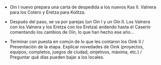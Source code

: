 [nombre]: <> (Paso)
[sidebar]: <> (Paso)
[icon]: <> (fa-map-signs)
[exit]: <> (exit)

- Oin I nuevo prepara una carta de despedida a los nuevos Kas II. Valnera para los Cotero y Eretza para Kolitza.

- Después del paso, se va por parejas (un Oin I y un Oin II. Los Valnera con los Valnera y los Eretza con los Eretza) andando hasta el Caserío comentando los cambios de Oin, lo que han hecho ese año...

- Terminar con puesta en común de lo que les contaron los Oink II / Presentación de la etapa. Explicar novedades de Oink (proyectos, equipos, completos, juegos de ciudad, oinjetivos, máxima, etc.) / Preguntar qué días pueden bajar a los locales.
